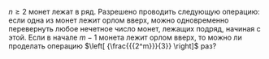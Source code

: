 $n\geq 2$ монет лежат в ряд. Разрешено проводить следующую операцию: если одна из монет лежит орлом вверх, можно одновременно перевернуть любое нечетное число монет, лежащих подряд, начиная с этой. Если в начале $m-1$ монета лежит орлом вверх, то можно ли проделать операцию $\left[ {\frac{{{2^m}}}{3}} \right]$ раз?